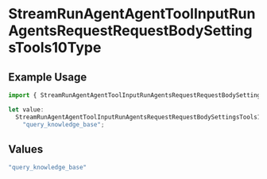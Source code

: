 # StreamRunAgentAgentToolInputRunAgentsRequestRequestBodySettingsTools10Type

## Example Usage

```typescript
import { StreamRunAgentAgentToolInputRunAgentsRequestRequestBodySettingsTools10Type } from "@orq-ai/node/models/operations";

let value:
  StreamRunAgentAgentToolInputRunAgentsRequestRequestBodySettingsTools10Type =
    "query_knowledge_base";
```

## Values

```typescript
"query_knowledge_base"
```